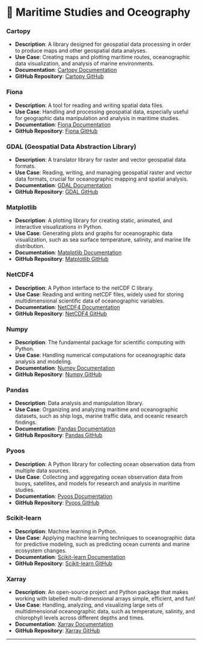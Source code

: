 # 🌊 Maritime Studies and Oceography

### Cartopy

* **Description**: A library designed for geospatial data processing in order to produce maps and other geospatial data analyses.
* **Use Case**: Creating maps and plotting maritime routes, oceanographic data visualization, and analysis of marine environments.
* **Documentation**: [Cartopy Documentation](https://scitools.org.uk/cartopy/docs/latest/)
* **GitHub Repository**: [Cartopy GitHub](https://github.com/SciTools/cartopy)

### Fiona

* **Description**: A tool for reading and writing spatial data files.
* **Use Case**: Handling and processing geospatial data, especially useful for geographic data manipulation and analysis in maritime studies.
* **Documentation**: [Fiona Documentation](https://fiona.readthedocs.io/en/latest/)
* **GitHub Repository**: [Fiona GitHub](https://github.com/Toblerity/Fiona)

### GDAL (Geospatial Data Abstraction Library)

* **Description**: A translator library for raster and vector geospatial data formats.
* **Use Case**: Reading, writing, and managing geospatial raster and vector data formats, crucial for oceanographic mapping and spatial analysis.
* **Documentation**: [GDAL Documentation](https://gdal.org/)
* **GitHub Repository**: [GDAL GitHub](https://github.com/OSGeo/gdal)

### Matplotlib

* **Description**: A plotting library for creating static, animated, and interactive visualizations in Python.
* **Use Case**: Generating plots and graphs for oceanographic data visualization, such as sea surface temperature, salinity, and marine life distribution.
* **Documentation**: [Matplotlib Documentation](https://matplotlib.org/)
* **GitHub Repository**: [Matplotlib GitHub](https://github.com/matplotlib/matplotlib)

### NetCDF4

* **Description**: A Python interface to the netCDF C library.
* **Use Case**: Reading and writing netCDF files, widely used for storing multidimensional scientific data of oceanographic variables.
* **Documentation**: [NetCDF4 Documentation](https://unidata.github.io/netcdf4-python/netCDF4/index.html)
* **GitHub Repository**: [NetCDF4 GitHub](https://github.com/Unidata/netcdf4-python)

### Numpy

* **Description**: The fundamental package for scientific computing with Python.
* **Use Case**: Handling numerical computations for oceanographic data analysis and modeling.
* **Documentation**: [Numpy Documentation](https://numpy.org/doc/)
* **GitHub Repository**: [Numpy GitHub](https://github.com/numpy/numpy)

### Pandas

* **Description**: Data analysis and manipulation library.
* **Use Case**: Organizing and analyzing maritime and oceanographic datasets, such as ship logs, marine traffic data, and oceanic research findings.
* **Documentation**: [Pandas Documentation](https://pandas.pydata.org/)
* **GitHub Repository**: [Pandas GitHub](https://github.com/pandas-dev/pandas)

### Pyoos

* **Description**: A Python library for collecting ocean observation data from multiple data sources.
* **Use Case**: Collecting and aggregating ocean observation data from buoys, satellites, and models for research and analysis in maritime studies.
* **Documentation**: [Pyoos Documentation](https://ioos.github.io/pyoos/)
* **GitHub Repository**: [Pyoos GitHub](https://github.com/ioos/pyoos)

### Scikit-learn

* **Description**: Machine learning in Python.
* **Use Case**: Applying machine learning techniques to oceanographic data for predictive modeling, such as predicting ocean currents and marine ecosystem changes.
* **Documentation**: [Scikit-learn Documentation](https://scikit-learn.org/stable/)
* **GitHub Repository**: [Scikit-learn GitHub](https://github.com/scikit-learn/scikit-learn)

### Xarray

* **Description**: An open-source project and Python package that makes working with labelled multi-dimensional arrays simple, efficient, and fun!
* **Use Case**: Handling, analyzing, and visualizing large sets of multidimensional oceanographic data, such as temperature, salinity, and chlorophyll levels across different depths and times.
* **Documentation**: [Xarray Documentation](http://xarray.pydata.org/en/stable/)
* **GitHub Repository**: [Xarray GitHub](https://github.com/pydata/xarray)

***

